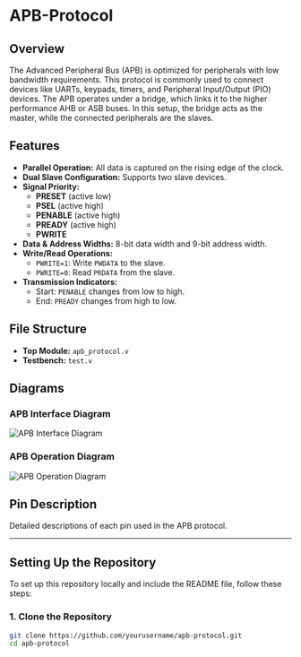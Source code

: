 # APB-Protocol

## Overview

The Advanced Peripheral Bus (APB) is optimized for peripherals with low bandwidth requirements. This protocol is commonly used to connect devices like UARTs, keypads, timers, and Peripheral Input/Output (PIO) devices. The APB operates under a bridge, which links it to the higher performance AHB or ASB buses. In this setup, the bridge acts as the master, while the connected peripherals are the slaves.

## Features

- **Parallel Operation:** All data is captured on the rising edge of the clock.
- **Dual Slave Configuration:** Supports two slave devices.
- **Signal Priority:**
  - **PRESET** (active low)
  - **PSEL** (active high)
  - **PENABLE** (active high)
  - **PREADY** (active high)
  - **PWRITE**
- **Data & Address Widths:** 8-bit data width and 9-bit address width.
- **Write/Read Operations:**
  - `PWRITE=1`: Write `PWDATA` to the slave.
  - `PWRITE=0`: Read `PRDATA` from the slave.
- **Transmission Indicators:**
  - Start: `PENABLE` changes from low to high.
  - End: `PREADY` changes from high to low.

## File Structure

- **Top Module:** `apb_protocol.v`
- **Testbench:** `test.v`

## Diagrams

### APB Interface Diagram

![APB Interface Diagram](https://user-images.githubusercontent.com/82434808/122651062-0bc74980-d154-11eb-9737-591e928a734e.png)

### APB Operation Diagram

![APB Operation Diagram](https://user-images.githubusercontent.com/82434808/122651071-1681de80-d154-11eb-9977-9d46bacd77b9.png)

## Pin Description

Detailed descriptions of each pin used in the APB protocol.

---

## Setting Up the Repository

To set up this repository locally and include the README file, follow these steps:

### 1. Clone the Repository

```bash
git clone https://github.com/yourusername/apb-protocol.git
cd apb-protocol
